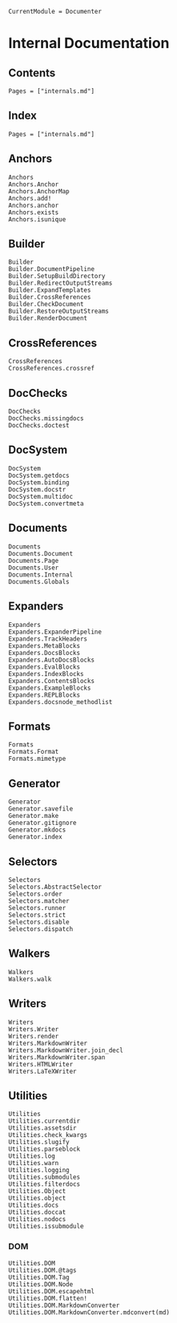 
```@meta
CurrentModule = Documenter
```

# Internal Documentation

## Contents

```@contents
Pages = ["internals.md"]
```

## Index

```@index
Pages = ["internals.md"]
```

## Anchors

```@docs
Anchors
Anchors.Anchor
Anchors.AnchorMap
Anchors.add!
Anchors.anchor
Anchors.exists
Anchors.isunique
```

## Builder

```@docs
Builder
Builder.DocumentPipeline
Builder.SetupBuildDirectory
Builder.RedirectOutputStreams
Builder.ExpandTemplates
Builder.CrossReferences
Builder.CheckDocument
Builder.RestoreOutputStreams
Builder.RenderDocument
```

## CrossReferences

```@docs
CrossReferences
CrossReferences.crossref
```

## DocChecks

```@docs
DocChecks
DocChecks.missingdocs
DocChecks.doctest
```

## DocSystem

```@docs
DocSystem
DocSystem.getdocs
DocSystem.binding
DocSystem.docstr
DocSystem.multidoc
DocSystem.convertmeta
```

## Documents

```@docs
Documents
Documents.Document
Documents.Page
Documents.User
Documents.Internal
Documents.Globals
```

## Expanders

```@docs
Expanders
Expanders.ExpanderPipeline
Expanders.TrackHeaders
Expanders.MetaBlocks
Expanders.DocsBlocks
Expanders.AutoDocsBlocks
Expanders.EvalBlocks
Expanders.IndexBlocks
Expanders.ContentsBlocks
Expanders.ExampleBlocks
Expanders.REPLBlocks
Expanders.docsnode_methodlist
```

## Formats

```@docs
Formats
Formats.Format
Formats.mimetype
```

## Generator

```@docs
Generator
Generator.savefile
Generator.make
Generator.gitignore
Generator.mkdocs
Generator.index
```

## Selectors

```@docs
Selectors
Selectors.AbstractSelector
Selectors.order
Selectors.matcher
Selectors.runner
Selectors.strict
Selectors.disable
Selectors.dispatch
```

## Walkers

```@docs
Walkers
Walkers.walk
```

## Writers

```@docs
Writers
Writers.Writer
Writers.render
Writers.MarkdownWriter
Writers.MarkdownWriter.join_decl
Writers.MarkdownWriter.span
Writers.HTMLWriter
Writers.LaTeXWriter
```

## Utilities

```@docs
Utilities
Utilities.currentdir
Utilities.assetsdir
Utilities.check_kwargs
Utilities.slugify
Utilities.parseblock
Utilities.log
Utilities.warn
Utilities.logging
Utilities.submodules
Utilities.filterdocs
Utilities.Object
Utilities.object
Utilities.docs
Utilities.doccat
Utilities.nodocs
Utilities.issubmodule
```

### DOM

```@docs
Utilities.DOM
Utilities.DOM.@tags
Utilities.DOM.Tag
Utilities.DOM.Node
Utilities.DOM.escapehtml
Utilities.DOM.flatten!
Utilities.DOM.MarkdownConverter
Utilities.DOM.MarkdownConverter.mdconvert(md)
```
